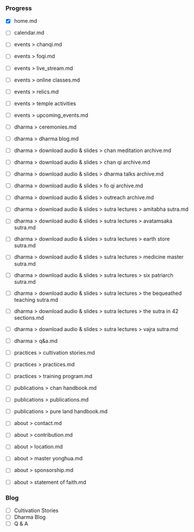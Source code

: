 ### Progress

- [x] home.md

- [ ] calendar.md

- [ ] events > chanqi.md
- [ ] events > foqi.md
- [ ] events > live_stream.md
- [ ] events > online classes.md
- [ ] events > relics.md
- [ ] events > temple activities
- [ ] events > upcoming_events.md

- [ ] dharma > ceremonies.md
- [ ] dharma > dharma blog.md
- [ ] dharma > download audio & slides > chan meditation archive.md
- [ ] dharma > download audio & slides > chan qi archive.md
- [ ] dharma > download audio & slides > dharma talks archive.md
- [ ] dharma > download audio & slides > fo qi archive.md
- [ ] dharma > download audio & slides > outreach archive.md
- [ ] dharma > download audio & slides > sutra lectures > amitabha sutra.md
- [ ] dharma > download audio & slides > sutra lectures > avatamsaka sutra.md
- [ ] dharma > download audio & slides > sutra lectures > earth store sutra.md
- [ ] dharma > download audio & slides > sutra lectures > medicine master sutra.md
- [ ] dharma > download audio & slides > sutra lectures > six patriarch sutra.md
- [ ] dharma > download audio & slides > sutra lectures > the bequeathed teaching sutra.md
- [ ] dharma > download audio & slides > sutra lectures > the sutra in 42 sections.md
- [ ] dharma > download audio & slides > sutra lectures > vajra sutra.md
- [ ] dharma > q&a.md

- [ ] practices > cultivation stories.md
- [ ] practices > practices.md
- [ ] practices > training program.md

- [ ] publications > chan handbook.md
- [ ] publications > publications.md
- [ ] publications > pure land handbook.md

- [ ] about > contact.md
- [ ] about > contribution.md
- [ ] about > location.md
- [ ] about > master yonghua.md
- [ ] about > sponsorship.md
- [ ] about > statement of faith.md


### Blog 

- [ ] Cultivation Stories
- [ ] Dharma Blog
- [ ] Q & A

